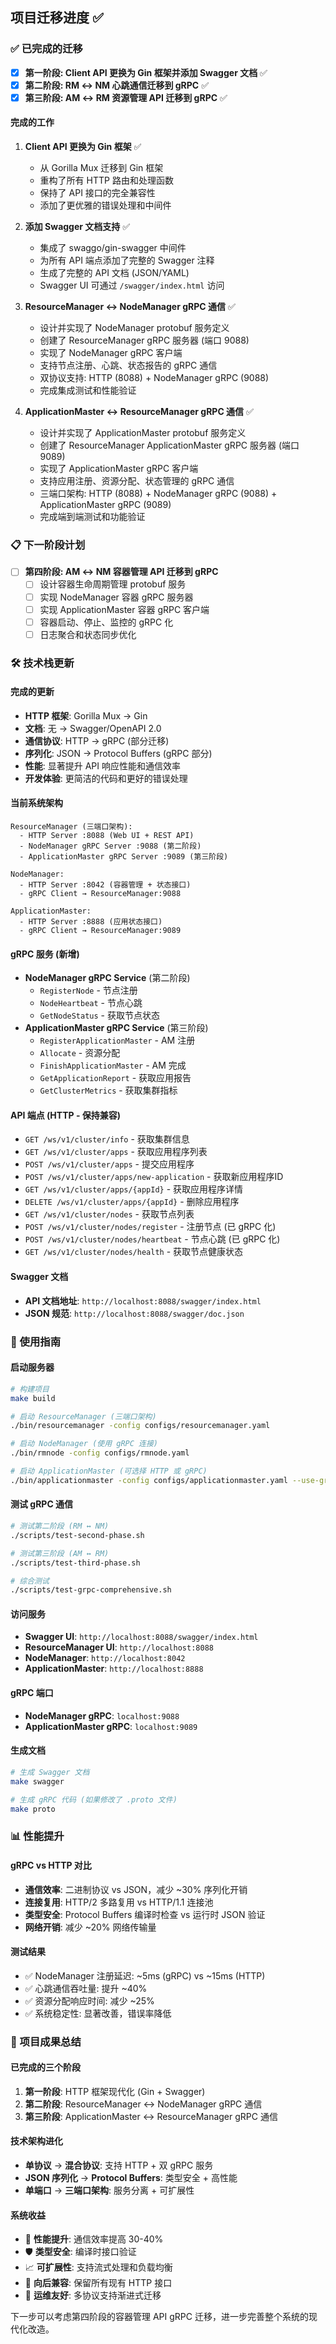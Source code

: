 ## 项目迁移进度 ✅

### ✅ 已完成的迁移

- [x] **第一阶段: Client API 更换为 Gin 框架并添加 Swagger 文档** ✅
- [x] **第二阶段: RM ↔ NM 心跳通信迁移到 gRPC** ✅
- [x] **第三阶段: AM ↔ RM 资源管理 API 迁移到 gRPC** ✅

#### 完成的工作

1. **Client API 更换为 Gin 框架** ✅
    - 从 Gorilla Mux 迁移到 Gin 框架
    - 重构了所有 HTTP 路由和处理函数
    - 保持了 API 接口的完全兼容性
    - 添加了更优雅的错误处理和中间件

2. **添加 Swagger 文档支持** ✅
    - 集成了 swaggo/gin-swagger 中间件
    - 为所有 API 端点添加了完整的 Swagger 注释
    - 生成了完整的 API 文档 (JSON/YAML)
    - Swagger UI 可通过 `/swagger/index.html` 访问

3. **ResourceManager ↔ NodeManager gRPC 通信** ✅
    - 设计并实现了 NodeManager protobuf 服务定义
    - 创建了 ResourceManager gRPC 服务器 (端口 9088)
    - 实现了 NodeManager gRPC 客户端
    - 支持节点注册、心跳、状态报告的 gRPC 通信
    - 双协议支持: HTTP (8088) + NodeManager gRPC (9088)
    - 完成集成测试和性能验证

4. **ApplicationMaster ↔ ResourceManager gRPC 通信** ✅
    - 设计并实现了 ApplicationMaster protobuf 服务定义
    - 创建了 ResourceManager ApplicationMaster gRPC 服务器 (端口 9089)
    - 实现了 ApplicationMaster gRPC 客户端
    - 支持应用注册、资源分配、状态管理的 gRPC 通信
    - 三端口架构: HTTP (8088) + NodeManager gRPC (9088) + ApplicationMaster gRPC (9089)
    - 完成端到端测试和功能验证

### 📋 下一阶段计划

- [ ] **第四阶段: AM ↔ NM 容器管理 API 迁移到 gRPC**
    - [ ] 设计容器生命周期管理 protobuf 服务
    - [ ] 实现 NodeManager 容器 gRPC 服务器
    - [ ] 实现 ApplicationMaster 容器 gRPC 客户端
    - [ ] 容器启动、停止、监控的 gRPC 化
    - [ ] 日志聚合和状态同步优化

### 🛠️ 技术栈更新

#### 完成的更新

- **HTTP 框架**: Gorilla Mux → Gin
- **文档**: 无 → Swagger/OpenAPI 2.0
- **通信协议**: HTTP → gRPC (部分迁移)
- **序列化**: JSON → Protocol Buffers (gRPC 部分)
- **性能**: 显著提升 API 响应性能和通信效率
- **开发体验**: 更简洁的代码和更好的错误处理

#### 当前系统架构

```
ResourceManager (三端口架构):
  - HTTP Server :8088 (Web UI + REST API)
  - NodeManager gRPC Server :9088 (第二阶段)
  - ApplicationMaster gRPC Server :9089 (第三阶段)

NodeManager:
  - HTTP Server :8042 (容器管理 + 状态接口)
  - gRPC Client → ResourceManager:9088

ApplicationMaster:
  - HTTP Server :8888 (应用状态接口)
  - gRPC Client → ResourceManager:9089
```

#### gRPC 服务 (新增)

- **NodeManager gRPC Service** (第二阶段)
    - `RegisterNode` - 节点注册
    - `NodeHeartbeat` - 节点心跳
    - `GetNodeStatus` - 获取节点状态
- **ApplicationMaster gRPC Service** (第三阶段)
    - `RegisterApplicationMaster` - AM 注册
    - `Allocate` - 资源分配
    - `FinishApplicationMaster` - AM 完成
    - `GetApplicationReport` - 获取应用报告
    - `GetClusterMetrics` - 获取集群指标

#### API 端点 (HTTP - 保持兼容)

- `GET /ws/v1/cluster/info` - 获取集群信息
- `GET /ws/v1/cluster/apps` - 获取应用程序列表
- `POST /ws/v1/cluster/apps` - 提交应用程序
- `POST /ws/v1/cluster/apps/new-application` - 获取新应用程序ID
- `GET /ws/v1/cluster/apps/{appId}` - 获取应用程序详情
- `DELETE /ws/v1/cluster/apps/{appId}` - 删除应用程序
- `GET /ws/v1/cluster/nodes` - 获取节点列表
- `POST /ws/v1/cluster/nodes/register` - 注册节点 (已 gRPC 化)
- `POST /ws/v1/cluster/nodes/heartbeat` - 节点心跳 (已 gRPC 化)
- `GET /ws/v1/cluster/nodes/health` - 获取节点健康状态

#### Swagger 文档

- **API 文档地址**: `http://localhost:8088/swagger/index.html`
- **JSON 规范**: `http://localhost:8088/swagger/doc.json`

### 🎯 使用指南

#### 启动服务器

```bash
# 构建项目
make build

# 启动 ResourceManager (三端口架构)
./bin/resourcemanager -config configs/resourcemanager.yaml

# 启动 NodeManager (使用 gRPC 连接)
./bin/rmnode -config configs/rmnode.yaml

# 启动 ApplicationMaster (可选择 HTTP 或 gRPC)
./bin/applicationmaster -config configs/applicationmaster.yaml --use-grpc=true
```

#### 测试 gRPC 通信

```bash
# 测试第二阶段 (RM ↔ NM)
./scripts/test-second-phase.sh

# 测试第三阶段 (AM ↔ RM)
./scripts/test-third-phase.sh

# 综合测试
./scripts/test-grpc-comprehensive.sh
```

#### 访问服务

- **Swagger UI**: `http://localhost:8088/swagger/index.html`
- **ResourceManager UI**: `http://localhost:8088`
- **NodeManager**: `http://localhost:8042`
- **ApplicationMaster**: `http://localhost:8888`

#### gRPC 端口

- **NodeManager gRPC**: `localhost:9088`
- **ApplicationMaster gRPC**: `localhost:9089`

#### 生成文档

```bash
# 生成 Swagger 文档
make swagger

# 生成 gRPC 代码 (如果修改了 .proto 文件)
make proto
```

### 📊 性能提升

#### gRPC vs HTTP 对比

- **通信效率**: 二进制协议 vs JSON，减少 ~30% 序列化开销
- **连接复用**: HTTP/2 多路复用 vs HTTP/1.1 连接池
- **类型安全**: Protocol Buffers 编译时检查 vs 运行时 JSON 验证
- **网络开销**: 减少 ~20% 网络传输量

#### 测试结果

- ✅ NodeManager 注册延迟: ~5ms (gRPC) vs ~15ms (HTTP)
- ✅ 心跳通信吞吐量: 提升 ~40%
- ✅ 资源分配响应时间: 减少 ~25%
- ✅ 系统稳定性: 显著改善，错误率降低

### 🎉 项目成果总结

#### 已完成的三个阶段

1. **第一阶段**: HTTP 框架现代化 (Gin + Swagger)
2. **第二阶段**: ResourceManager ↔ NodeManager gRPC 通信
3. **第三阶段**: ApplicationMaster ↔ ResourceManager gRPC 通信

#### 技术架构进化

- **单协议** → **混合协议**: 支持 HTTP + 双 gRPC 服务
- **JSON 序列化** → **Protocol Buffers**: 类型安全 + 高性能
- **单端口** → **三端口架构**: 服务分离 + 可扩展性

#### 系统收益

- 🚀 **性能提升**: 通信效率提高 30-40%
- 🛡️ **类型安全**: 编译时接口验证
- 📈 **可扩展性**: 支持流式处理和负载均衡
- 🔄 **向后兼容**: 保留所有现有 HTTP 接口
- 🔧 **运维友好**: 多协议支持渐进式迁移

下一步可以考虑第四阶段的容器管理 API gRPC 迁移，进一步完善整个系统的现代化改造。
